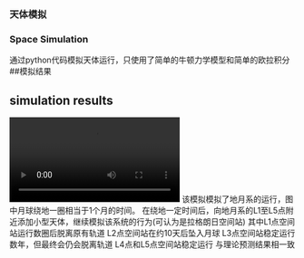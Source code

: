 ### 天体模拟
### Space Simulation
通过python代码模拟天体运行，只使用了简单的牛顿力学模型和简单的欧拉积分
##模拟结果
## simulation results
![拉格朗日点模拟](./results/地月拉格朗日点模拟结果.mp4 "拉格朗日点模拟结果")
该模拟模拟了地月系的运行，图中月球绕地一圈相当于1个月的时间。
在绕地一定时间后，向地月系的L1至L5点附近添加小型天体，继续模拟该系统的行为(可认为是拉格朗日空间站)
其中L1点空间站运行数圈后脱离原有轨道
L2点空间站在约10天后坠入月球
L3点空间站稳定运行数年，但最终会仍会脱离轨道
L4点和L5点空间站稳定运行
与理论预测结果相一致
